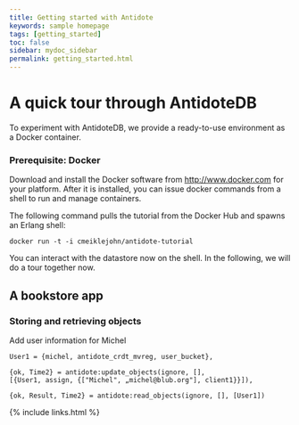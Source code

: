 ```yaml
---
title: Getting started with Antidote
keywords: sample homepage
tags: [getting_started]
toc: false
sidebar: mydoc_sidebar
permalink: getting_started.html
---
```


# A quick tour through AntidoteDB

To experiment with AntidoteDB, we provide a ready-to-use environment as a Docker container.

### Prerequisite: Docker

Download and install the Docker software from [<http://www.docker.com>](<http://www.docker.com>) for your platform.
After it is installed, you can issue docker commands from a shell to run and manage containers.

The following command pulls the tutorial from the Docker Hub and spawns an Erlang shell:

    docker run -t -i cmeiklejohn/antidote-tutorial

You can interact with the datastore now on the shell.
In the following, we will do a tour together now.

## A bookstore app

### Storing and retrieving objects

Add user information for Michel

```
User1 = {michel, antidote_crdt_mvreg, user_bucket},

{ok, Time2} = antidote:update_objects(ignore, [],
[{User1, assign, {["Michel", „michel@blub.org"], client1}}]),

{ok, Result, Time2} = antidote:read_objects(ignore, [], [User1])
```

{% include links.html %}
